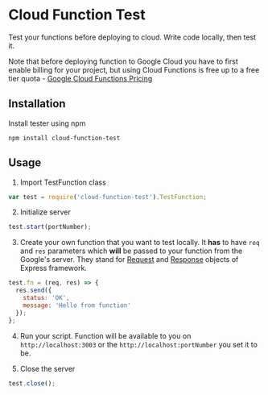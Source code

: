# Cloud Function Test

Test your functions before deploying to cloud. Write code locally, then test it.

Note that before deploying function to Google Cloud you have to first enable
billing for your project, but using Cloud Functions is free up to a free
tier quota - [Google Cloud Functions Pricing][google's functions pricing]

## Installation

Install tester using npm

```shell
npm install cloud-function-test
```

## Usage

1. Import TestFunction class

```javascript
var test = require('cloud-function-test').TestFunction;
```

2. Initialize server

```javascript
test.start(portNumber);
```

3. Create your own function that you want to test locally.
It **has** to have `req` and `res` parameters which **will** be passed to your
function from the Google's server. They stand for [Request][express req] and
[Response][express res] objects of Express framework.

```javascript
test.fn = (req, res) => {
  res.send({
    status: 'OK',
    message: 'Hello from function'
  });
};
```

4. Run your script. Function will be available to you on
`http://localhost:3003` or the `http://localhost:portNumber` you set it to be.

5. Close the server

```Javascript
test.close();
```

[google's functions pricing]: https://cloud.google.com/functions/pricing
[express req]: http://expressjs.com/en/4x/api.html#req
[express res]: http://expressjs.com/en/4x/api.html#res
